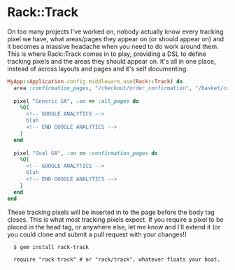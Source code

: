 # Rack::Track

On too many projects I've worked on, nobody actually know every tracking pixel we have, what areas/pages they appear on (or should appear on) and it 
becomes a massive headache when you need to do work around them. This is where Rack::Track comes in to play, providing a DSL to define tracking pixels
and the areas they should appear on. It's all in one place, instead of across layouts and pages and it's self documenting. 

```ruby
MyApp::Application.config.middleware.use(Rack::Track) do
  area :confirmation_pages, "/checkout/order_confirmation", "/basket/complete"
  
  pixel "Generic GA", :on => :all_pages do
    %Q{
      <!-- GOOGLE ANALYTICS --> 
      blah
      <!-- END GOOGLE ANALYTICS --> 
    }
  end
  
  pixel "Goal GA", :on => :confirmation_pages do
    %Q{
      <!-- GOOGLE ANALYTICS --> 
      blah
      <!-- END GOOGLE ANALYTICS --> 
    }
  end
end
```
These tracking pixels will be inserted in to the page before the body tag closes. This is what most tracking pixels expect. If you require a pixel
to be placed in the head tag, or anywhere else, let me know and I'll extend it (or you could clone and submit a pull request with your changes!)

      $ gem install rack-track

      require "rack-track" # or "rack/track", whatever floats your boat.
